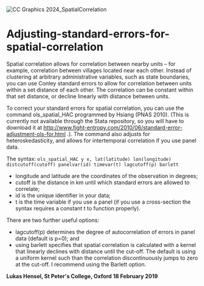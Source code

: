 ![CC Graphics 2024_SpatialCorrelation](https://github.com/csae-coders-corner/Adjusting-standard-errors-for-spatial-correlation/assets/148211163/f8af957d-5b32-467a-a052-66d7a8e8d7b6)

# Adjusting-standard-errors-for-spatial-correlation

Spatial correlation allows for correlation between nearby units – for example, correlation between villages located near each other. Instead of clustering at arbitrary administrative variables, such as state boundaries, you can use Conley standard errors to allow for correlation between units within a set distance of each other. The correlation can be constant within that set distance, or decline linearly with distance between units. 

To correct your standard errors for spatial correlation, you can use the command ols_spatial_HAC programmed by Hsiang (PNAS 2010). (This is currently not available through the Stata repository, so you will have to download it at http://www.fight-entropy.com/2010/06/standard-error-adjustment-ols-for.html .). The command also adjusts for heteroskedasticity, and allows for intertemporal correlation if you use panel data. 

The syntax:
`ols_spatial_HAC y x, lat(latitude) lon(longitude) distcutoff(cutoff) panelvar(id) timevar(t) lagcutoff(p) barlett`

* longitude and latitude are the coordinates of the observation in degrees;
* cutoff is the distance in km until which standard errors are allowed to correlate;
* id is the unique identifier in your data;
* t is the time variable if you use a panel (if you use a cross-section the syntax requires a constant t to function properly).

There are two further useful options:

* lagcutoff(p) determines the degree of autocorrelation of errors in panel data (default is p=0); and
* using barlett specifies that spatial correlation is calculated with a kernel that linearly declines with distance until the cut-off. The default is using a uniform kernel such than the correlation discontinuously jumps to zero at the cut-off. I recommend using the Barlett option.

**Lukas Hensel, St Peter's College, Oxford**
**18 February 2019**
